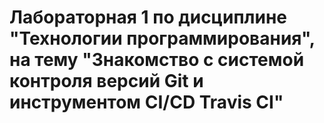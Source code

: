 # Лабораторная 1 по дисциплине "Технологии программирования", на тему "Знакомство с системой контроля версий Git и инструментом CI/CD Travis CI"